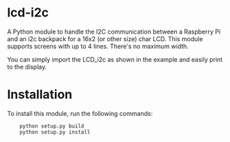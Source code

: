 # lcd-i2c

A Python module to handle the I2C communication between a Raspberry Pi and an
i2c backpack for a 16x2 (or other size) char LCD.
This module supports screens with up to 4 lines. There's no maximum width.

You can simply import the LCD_i2c as shown in the example and easily print to the
display.


# Installation

To install this module, run the following commands:

```
    python setup.py build
    python setup.py install
```
